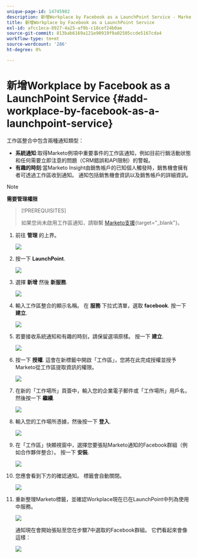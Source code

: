 ```yaml
---
unique-page-id: 14745982
description: 新增Workplace by Facebook as a LaunchPoint Service - Marketo檔案 — 產品檔案
title: 新增Workplace by Facebook as a LaunchPoint Service
exl-id: afcc1eca-8927-4a25-af9b-c18cef24b0ae
source-git-commit: 813bab6169a121e90919f9a02505ccde5167cda4
workflow-type: tm+mt
source-wordcount: '286'
ht-degree: 0%

---
```


# 新增Workplace by Facebook as a LaunchPoint Service {#add-workplace-by-facebook-as-a-launchpoint-service}

工作區整合中包含兩種通知類型：

* **系統通知**:取得Marketo例項中重要事件的工作區通知，例如目前行銷活動狀態和任何需要立即注意的問題（CRM錯誤和API限制）的警報。
* **有趣的時刻**:當Marketo Insight由銷售帳戶的已知個人觸發時，銷售機會擁有者可透過工作區收到通知。 通知包括銷售機會資訊以及銷售帳戶的詳細資訊。

>[!NOTE]
>
>**需要管理權限**

>[!PREREQUISITES]
>
>如果您尚未啟用工作區通知，請聯繫 [Marketo支援](https://nation.marketo.com/t5/Support/ct-p/Support){target=&quot;_blank&quot;}。

1. 前往 **管理** 的上界。

   ![](assets/add-workplace-by-facebook-as-a-launchpoint-service-1.png)

1. 按一下 **LaunchPoint**.

   ![](assets/add-workplace-by-facebook-as-a-launchpoint-service-2.png)

1. 選擇 **新增** 然後 **新服務**.

   ![](assets/add-workplace-by-facebook-as-a-launchpoint-service-3.png)

1. 輸入工作區整合的顯示名稱。 在 **服務** 下拉式清單，選取 **facebook**. 按一下 **建立**.

   ![](assets/add-workplace-by-facebook-as-a-launchpoint-service-4.png)

1. 若要接收系統通知和有趣的時刻，請保留選項原樣。 按一下 **建立**.

   ![](assets/add-workplace-by-facebook-as-a-launchpoint-service-5.png)

1. 按一下 **授權**. 這會在新標籤中開啟「工作區」，您將在此完成授權並授予Marketo從工作區提取資訊的權限。

   ![](assets/add-workplace-by-facebook-as-a-launchpoint-service-6.png)

1. 在新的「工作場所」頁簽中，輸入您的企業電子郵件或「工作場所」用戶名，然後按一下 **繼續**.

   ![](assets/add-workplace-by-facebook-as-a-launchpoint-service-7.png)

1. 輸入您的工作場所憑據，然後按一下 **登入**.

   ![](assets/add-workplace-by-facebook-as-a-launchpoint-service-8.png)

1. 在「工作區」快顯視窗中，選擇您要張貼Marketo通知的Facebook群組（例如合作夥伴整合）。 按一下 **安裝**.

   ![](assets/add-workplace-by-facebook-as-a-launchpoint-service-9.png)

1. 您應會看到下方的確認通知。 標籤會自動關閉。

   ![](assets/add-workplace-by-facebook-as-a-launchpoint-service-10.png)

1. 重新整理Marketo標籤，並確認Workplace現在已在LaunchPoint中列為使用中服務。

   ![](assets/add-workplace-by-facebook-as-a-launchpoint-service-11.png)

   通知現在會開始張貼至您在步驟7中選取的Facebook群組。 它們看起來會像這樣：

   ![](assets/add-workplace-by-facebook-as-a-launchpoint-service-12.png)
